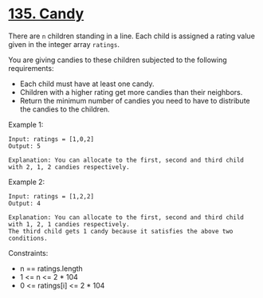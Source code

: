 # [135. Candy](https://leetcode.com/problems/candy/)
 
There are `n` children standing in a line. Each child is assigned a rating value given in the integer array `ratings`.

You are giving candies to these children subjected to the following requirements:

* Each child must have at least one candy.
* Children with a higher rating get more candies than their neighbors.
* Return the minimum number of candies you need to have to distribute the candies to the children.

 
Example 1:

    Input: ratings = [1,0,2]
    Output: 5

    Explanation: You can allocate to the first, second and third child with 2, 1, 2 candies respectively.
    
Example 2:

    Input: ratings = [1,2,2]
    Output: 4

    Explanation: You can allocate to the first, second and third child with 1, 2, 1 candies respectively.
    The third child gets 1 candy because it satisfies the above two conditions.
 

Constraints:

* n == ratings.length
* 1 <= n <= 2 * 104
* 0 <= ratings[i] <= 2 * 104
